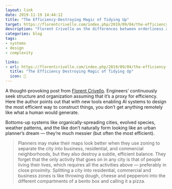 ```yaml
---
layout: link
date: 2019-11-19 14:44:12
title: "The Efficiency-Destroying Magic of Tidying Up"
target: https://florentcrivello.com/index.php/2019/09/04/the-efficiency-destroying-magic-of-tidying-up/
description: "Florent Crivello on the differences between orderliness and efficiency."
categories: blog
tags:
- systems
- design
- complexity

links:
- url: https://florentcrivello.com/index.php/2019/09/04/the-efficiency-destroying-magic-of-tidying-up/
  title: "The Efficiency Destroying Magic of Tidying Up"
  icon: 🌊
---
```


A thought-provoking post from [Florent Crivello](https://twitter.com/Altimor "Florent Crivello"). Engineers’ continuously seek structure and organization assuming that it’s a proxy for efficiency. Here the author points out that with new tools enabling AI systems to design the most efficient way to construct things, you don’t get anything remotely like what a human would generate.

Bottoms-up systems like organically-spreading cities, evolved species, weather patterns, and the like don’t naturally form looking like an urban planner’s dream — they’re much messier (but often the most efficient).

> Planners may make their maps look better when they use zoning to separate the city into business, residential, and commercial neighborhoods, but they also destroy a subtle, efficient balance. They forget that the only activity that goes on in any city is that of people living their lives, which requires all the activities above — preferably in close proximity. Splitting a city into residential, commercial and business zones is like throwing dough, cheese and pepperoni into the different compartments of a bento box and calling it a pizza.
